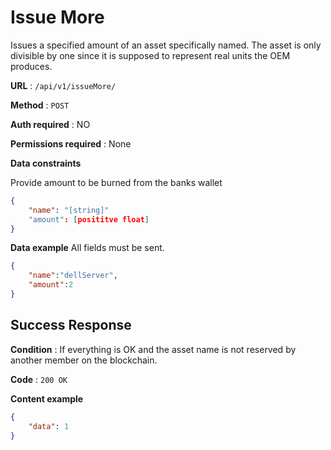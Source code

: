 # Issue More

Issues a specified amount of an asset specifically named.
The asset is only divisible by one since it is supposed to represent 
real units the OEM produces.

**URL** : `/api/v1/issueMore/`

**Method** : `POST`

**Auth required** : NO

**Permissions required** : None

**Data constraints**

Provide amount to be burned from the banks wallet

```json
{
    "name": "[string]"
    "amount": [posititve float]
}
```

**Data example** All fields must be sent.

```json
{
    "name":"dellServer",
    "amount":2
}
```

## Success Response

**Condition** : If everything is OK and the asset name is not reserved by another member on the blockchain.

**Code** : `200 OK`

**Content example**

```json
{
    "data": 1
}
```
